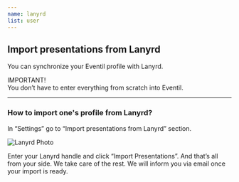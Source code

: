 ```yaml
---
name: lanyrd
list: user
---
```

<section>

## Import presentations from Lanyrd

You can synchronize your Eventil profile with Lanyrd.

<article class="message is-warning">
  <div class="message-header">
    IMPORTANT!
  </div>
  <div class="message-body">
    You don’t have to enter everything from scratch into Eventil.
  </div>
</article>

---

### How to import one's profile from Lanyrd?

In “Settings” go to “Import presentations from Lanyrd” section.

![Lanyrd Photo](/images/lanyrd-new.svg)

Enter your Lanyrd handle and click “Import Presentations”. And that’s all from your side. We take care of the rest. We will inform you via email once your import is ready.
</section>
